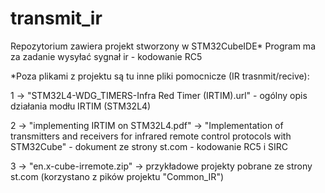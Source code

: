 # transmit_ir

Repozytorium zawiera projekt stworzony w STM32CubeIDE*
Program ma za zadanie wysyłać sygnał ir - kodowanie RC5

*Poza plikami z projektu są tu inne pliki pomocnicze (IR trasnmit/recive):

1 -> "STM32L4-WDG_TIMERS-Infra Red Timer (IRTIM).url" - ogólny opis działania modłu IRTIM (STM32L4)

2 -> "implementing IRTIM on STM32L4.pdf" -> "Implementation of transmitters and receivers
 for infrared remote control protocols with STM32Cube" - dokument ze strony st.com - kodowanie RC5 i SIRC
 
3 -> "en.x-cube-irremote.zip" -> przykładowe projekty pobrane ze strony st.com (korzystano z pików projektu "Common_IR")
